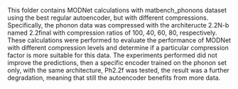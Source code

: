  This folder contains MODNet calculations with matbench_phonons dataset using the best regular autoencoder, but with different compressions. Specifically, the phonon data was compressed with the architeructe 2.2N-b named 2.2final with compression ratios of 100, 40, 60, 80, respectively. These calculations were performed to evaluate the performance of MODNet with different compression levels and determine if a particular compression factor is more suitable for this data.
 The experiments performed did not improve the predictions, then a specific encoder trained on the phonon set only, with the same architecture, Ph2.2f was tested, the result was a further degradation, meaning that still the autoencoder benefits from more data. 
